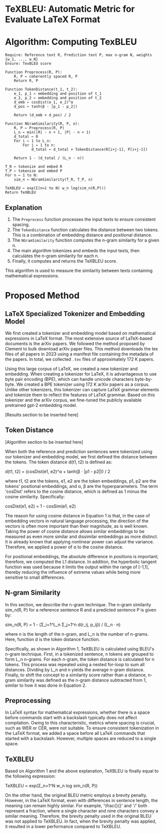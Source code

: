 # TeXBLEU: Automatic Metric for Evaluate LaTeX Format



# Algorithm: Computing TexBLEU

```
Require: Reference text R, Prediction text P, max n-gram N, weights {w_1, ..., w_N}
Ensure: TexBLEU score

Function Preprocess(R, P):
    R, P ← coherently spaced R, P
    Return R, P

Function TokenDistance(t_1, t_2):
    e_1, p_1 ← embedding and position of t_1
    e_2, p_2 ← embedding and position of t_2
    d_emb ← cosDist(e_1, e_2)^α
    d_pos ← tanh(β · |p_1 - p_2|)
    
    Return (d_emb + d_pos) / 2

Function NGramSimilarity(R, P, n):
    R, P ← Preprocess(R, P)
    L_n ← min(|R| - n + 1, |P| - n + 1)
    d_total ← 0
    For i ← 1 to L_n:
        For j ← 1 to n:
            d_total ← d_total + TokenDistance(R[i+j-1], P[i+j-1])
    
    Return 1 - (d_total / (L_n · n))

T_R ← tokenize and embed R
T_P ← tokenize and embed P
For n ← 1 to N:
    sim_n ← NGramSimilarity(T_R, T_P, n)

TeXBLEU ← exp(Σ(n=1 to N) w_n log(sim_n(R,P)))
Return TeXBLEU
```

## Explanation

1. The `Preprocess` function processes the input texts to ensure consistent spacing.
2. The `TokenDistance` function calculates the distance between two tokens. This is a combination of embedding distance and positional distance.
3. The `NGramSimilarity` function computes the n-gram similarity for a given n.
4. The main algorithm tokenizes and embeds the input texts, then calculates the n-gram similarity for each n.
5. Finally, it computes and returns the TeXBLEU score.

This algorithm is used to measure the similarity between texts containing mathematical expressions.



# Proposed Method

## LaTeX Specialized Tokenizer and Embedding Model

We first created a tokenizer and embedding model based on mathematical expressions in LaTeX format. The most extensive source of LaTeX-based documents is the arXiv papers. We followed the method proposed by Clement to bulk download arXiv paper files. This method downloads the tex files of all papers in 2023 using a manifest file containing the metadata of the papers. In total, we collected `.tex` files of approximately 172 K papers.

Using this large corpus of LaTeX, we created a new tokenizer and embedding. When creating a tokenizer for LaTeX, it is advantageous to use byte pair encoding (BPE), which can handle unicode characters byte-by-byte. We created a BPE tokenizer using 172 K arXiv papers as a corpus. Unlike other tokenizers, this tokenizer can capture LaTeX grammar elements and tokenize them to reflect the features of LaTeX grammar. Based on this tokenizer and the arXiv corpus, we fine-tuned the publicly available pretrained gpt-2 embedding model.

[Results section to be inserted here]

## Token Distance

[Algorithm section to be inserted here]

When both the reference and prediction sentences were tokenized using our tokenizer and embedding model, we first defined the distance between the tokens. The token distance d(t1, t2) is defined as:

d(t1, t2) = (cosDist(e1, e2)^α + tanh(β · |p1 - p2|)) / 2

where t1, t2 are the tokens, e1, e2 are the token embeddings, p1, p2 are the tokens' positional embeddings, and α, β are the hyperparameters. The term 'cosDist' refers to the cosine distance, which is defined as 1 minus the cosine similarity. Specifically:

cosDist(e1, e2) = 1 - cosSim(e1, e2)

The reason for using cosine distance in Equation 1 is that, in the case of embedding vectors in natural language processing, the direction of the vectors is often more important than their magnitude, as is well known. Taking the power of cosine distance allows similar embeddings to be measured as even more similar and dissimilar embeddings as more distinct. It is already known that applying nonlinear power can adjust the variance. Therefore, we applied a power of α to the cosine distance.

For positional embeddings, the absolute difference in positions is important; therefore, we computed the L1 distance. In addition, the hyperbolic tangent function was used because it limits the output within the range of [-1,1], thereby reducing the influence of extreme values while being more sensitive to small differences.

## N-gram Similarity

In this section, we describe the n-gram technique. The n-gram similarity sim_n(R, P) for a reference sentence R and a predicted sentence P is given by:

sim_n(R, P) = 1 - (Σ_i=1^L_n Σ_j=1^n d(r_ij, p_ij)) / (L_n · n)

where n is the length of the n-gram, and L_n is the number of n-grams. Here, function d is the token distance function.

Specifically, as shown in Algorithm 1, TeXBLEU is calculated using BLEU's n-gram technique. First, in a tokenized sentence, n tokens are grouped to form L_n n-grams. For each n-gram, the token distance is calculated for n tokens. This process was repeated using a nested for-loop to sum all distances. Dividing by L_n and n yields the average n-gram distance. Finally, to shift the concept to a similarity score rather than a distance, n-gram similarity was defined as the n-gram distance subtracted from 1, similar to how it was done in Equation 2.

## Preprocessing

In LaTeX syntax for mathematical expressions, whether there is a space before commands start with a backslash typically does not affect compilation. Owing to this characteristic, metrics where spacing is crucial, such as WER or CER, were not suitable. To ensure consistent tokenization in the LaTeX format, we added a space before all LaTeX commands that started with a backslash. However, multiple spaces are reduced to a single space.

## TeXBLEU

Based on Algorithm 1 and the above explanation, TeXBLEU is finally equal to the following expression:

TeXBLEU = exp(Σ_n=1^N w_n log sim_n(R, P))

On the other hand, the original BLEU metric employs a brevity penalty. However, in the LaTeX format, even with differences in sentence length, the meaning can remain highly similar. For example, '\frac{}{}' and '/' both represent a fraction, where a single character and nine characters convey a similar meaning. Therefore, the brevity penalty used in the original BLEU was not applied to TeXBLEU. In fact, when the brevity penalty was applied, it resulted in a lower performance compared to TeXBLEU.
